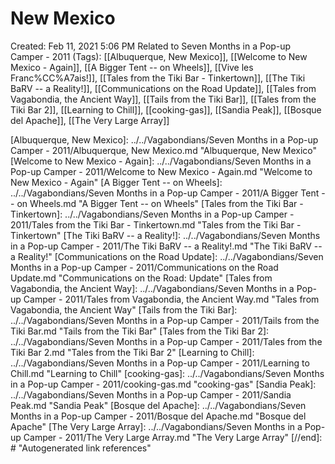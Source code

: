 # New Mexico

Created: Feb 11, 2021 5:06 PM
Related to Seven Months in a Pop-up Camper - 2011 (Tags): [[Albuquerque, New Mexico]], [[Welcome to New Mexico - Again]], [[A Bigger Tent -- on Wheels]], [[Vive les Franc%CC%A7ais!]], [[Tales from the Tiki Bar - Tinkertown]], [[The Tiki BaRV -- a Reality!]], [[Communications on the Road Update]], [[Tales from Vagabondia, the Ancient Way]], [[Tails from the Tiki Bar]], [[Tales from the Tiki Bar 2]], [[Learning to Chill]], [[cooking-gas]], [[Sandia Peak]], [[Bosque del Apache]], [[The Very Large Array]]

[//begin]: # "Autogenerated link references for markdown compatibility"
[Albuquerque, New Mexico]: ../../Vagabondians/Seven Months in a Pop-up Camper - 2011/Albuquerque, New Mexico.md "Albuquerque, New Mexico"
[Welcome to New Mexico - Again]: ../../Vagabondians/Seven Months in a Pop-up Camper - 2011/Welcome to New Mexico - Again.md "Welcome to New Mexico - Again"
[A Bigger Tent -- on Wheels]: ../../Vagabondians/Seven Months in a Pop-up Camper - 2011/A Bigger Tent -- on Wheels.md "A Bigger Tent -- on Wheels"
[Tales from the Tiki Bar - Tinkertown]: ../../Vagabondians/Seven Months in a Pop-up Camper - 2011/Tales from the Tiki Bar - Tinkertown.md "Tales from the Tiki Bar - Tinkertown"
[The Tiki BaRV -- a Reality!]: ../../Vagabondians/Seven Months in a Pop-up Camper - 2011/The Tiki BaRV -- a Reality!.md "The Tiki BaRV -- a Reality!"
[Communications on the Road Update]: ../../Vagabondians/Seven Months in a Pop-up Camper - 2011/Communications on the Road Update.md "Communications on the Road: Update"
[Tales from Vagabondia, the Ancient Way]: ../../Vagabondians/Seven Months in a Pop-up Camper - 2011/Tales from Vagabondia, the Ancient Way.md "Tales from Vagabondia, the Ancient Way"
[Tails from the Tiki Bar]: ../../Vagabondians/Seven Months in a Pop-up Camper - 2011/Tails from the Tiki Bar.md "Tails from the Tiki Bar"
[Tales from the Tiki Bar 2]: ../../Vagabondians/Seven Months in a Pop-up Camper - 2011/Tales from the Tiki Bar 2.md "Tales from the Tiki Bar 2"
[Learning to Chill]: ../../Vagabondians/Seven Months in a Pop-up Camper - 2011/Learning to Chill.md "Learning to Chill"
[cooking-gas]: ../../Vagabondians/Seven Months in a Pop-up Camper - 2011/cooking-gas.md "cooking-gas"
[Sandia Peak]: ../../Vagabondians/Seven Months in a Pop-up Camper - 2011/Sandia Peak.md "Sandia Peak"
[Bosque del Apache]: ../../Vagabondians/Seven Months in a Pop-up Camper - 2011/Bosque del Apache.md "Bosque del Apache"
[The Very Large Array]: ../../Vagabondians/Seven Months in a Pop-up Camper - 2011/The Very Large Array.md "The Very Large Array"
[//end]: # "Autogenerated link references"